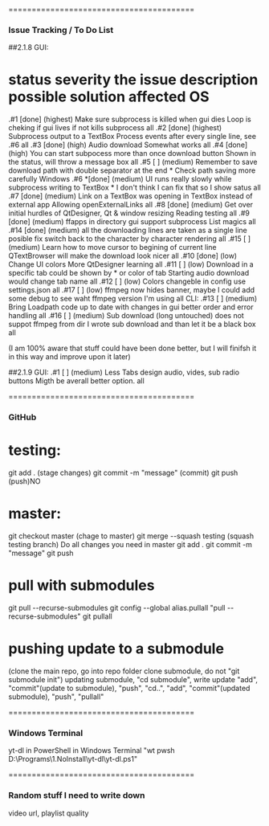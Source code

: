 ========================================
### Issue Tracking / To Do List
##2.1.8
GUI:
#       status severity         the issue description                                                   possible solution                                               affected OS
.#1     [done] (highest)        Make sure subprocess is killed when gui dies                            Loop is cheking if gui lives if not kills subprocess            all
.#2     [done] (highest)        Subprocess output to a TextBox                                          Process events after every single line, see .#6                 all
.#3     [done] (high)           Audio download                                                          Somewhat works                                                  all
.#4     [done] (high)           You can start subpocess more than once download button                  Shown in the status, will throw a message box                   all
.#5     [    ] (medium)         Remember to save download path with double separator at the end         * Check path saving more carefully                              Windows
.#6    *[done] (medium)         UI runs really slowly while subprocess writing to TextBox               * I don't think I can fix that so I show satus                  all
.#7     [done] (medium)         Link on a TextBox was opening in TextBox instead of external app        Allowing openExternalLinks                                      all
.#8     [done] (medium)         Get over initial hurdles of QtDesigner, Qt & window resizing            Reading testing                                                 all
.#9     [done] (medium)         ffapps in directory gui support subprocess                              List magics                                                     all
.#14    [done] (medium)         all the downloading lines are taken as a single line                    posible fix switch back to the character by character rendering all
.#15    [    ] (medium)         Learn how to move cursor to begining of current line QTextBrowser       will make the download look nicer                               all
.#10    [done] (low)            Change UI colors                                                        More QtDesigner learning                                        all
.#11    [    ] (low)            Download in a specific tab could be shown by * or color of tab          Starting audio download would change tab name                   all
.#12    [    ] (low)            Colors changeble in config                                              use settings.json                                               all
.#17    [    ] (low)            ffmpeg now hides banner, maybe I could add some debug                   to see waht ffmpeg version I'm using                            all
CLI:
.#13    [    ] (medium)         Bring Loadpath code up to date with changes in gui                      better order and error handling                                 all
.#16    [    ] (medium)         Sub download (long untouched) does not suppot ffmpeg from dir           I wrote sub download and than let it be a black box             all

(I am 100% aware that stuff could have been done better, but I will finifsh it in this way and improve upon it later)

##2.1.9
GUI:
.#1     [   ] (medium)          Less Tabs design audio, vides, sub radio buttons                        Migth be averall better option.                                 all

========================================
### GitHub

# testing:
git add . (stage changes)
git commit -m "message" (commit)
git push (push)NO

# master:
git checkout master (chage to master)
git merge --squash testing (squash testing branch)
Do all changes you need in master 
git add .
git commit -m "message"
git push

# pull with submodules
git pull --recurse-submodules
git config --global alias.pullall "pull --recurse-submodules"
git pullall

# pushing update to a submodule
(clone the main repo, go into repo folder clone submodule, do not "git submodule init")
updating submodule, "cd submodule", write update "add",  "commit"(update to submodule), "push", "cd..", "add", "commit"(updated submodule), "push", "pullall"

========================================
### Windows Terminal

yt-dl in PowerShell in Windows Terminal
"wt pwsh D:\Programs\1.NoInstall\yt-dl\yt-dl.ps1"

========================================
### Random stuff I need to write down

video url,
playlist
quality